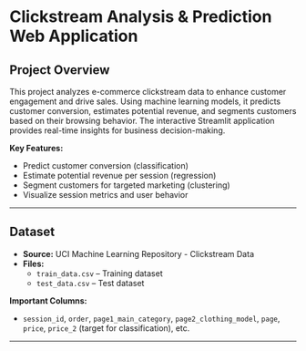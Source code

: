 # Clickstream Analysis & Prediction Web Application

## Project Overview
This project analyzes e-commerce clickstream data to enhance customer engagement and drive sales. Using machine learning models, it predicts customer conversion, estimates potential revenue, and segments customers based on their browsing behavior. The interactive Streamlit application provides real-time insights for business decision-making.

**Key Features:**
- Predict customer conversion (classification)  
- Estimate potential revenue per session (regression)  
- Segment customers for targeted marketing (clustering)  
- Visualize session metrics and user behavior  

---

## Dataset
- **Source:** UCI Machine Learning Repository - Clickstream Data  
- **Files:**  
  - `train_data.csv` – Training dataset  
  - `test_data.csv` – Test dataset  

**Important Columns:**
- `session_id`, `order`, `page1_main_category`, `page2_clothing_model`, `page`, `price`, `price_2` (target for classification), etc.

---
